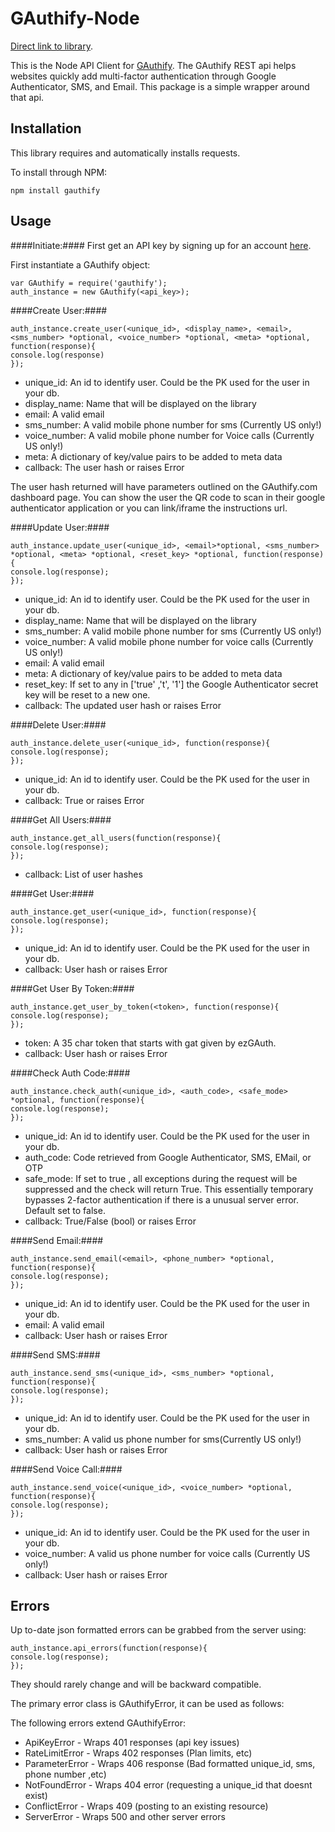 GAuthify-Node
===============
[Direct link to library](https://github.com/ajayimade/Gauthify-Node).

This is the Node API Client for [GAuthify](https://www.gauthify.com). The GAuthify REST api helps websites quickly add multi-factor authentication through Google Authenticator, SMS, and Email. This package is a simple wrapper around that api.


Installation
--------------
This library requires and automatically installs requests.

To install through NPM:

    npm install gauthify
    
    
Usage
--------------
####Initiate:####
First get an API key by signing up for an account [here](http://www.gauthify.com).

First instantiate a GAuthify object:

    var GAuthify = require('gauthify');
    auth_instance = new GAuthify(<api_key>);


####Create User:####

    auth_instance.create_user(<unique_id>, <display_name>, <email>, <sms_number> *optional, <voice_number> *optional, <meta> *optional, function(response){
    console.log(response)
    });

* unique_id: An id to identify user. Could be the PK used for the user in your db.
* display_name: Name that will be displayed on the library
* email: A valid email
* sms_number: A valid mobile phone number for sms (Currently US only!)
* voice_number: A valid mobile phone number for Voice calls (Currently US only!)
* meta: A dictionary of key/value pairs to be added to meta data
* callback: The user hash or raises Error

The user hash returned will have parameters outlined on the GAuthify.com dashboard page. You can show the user the QR code to scan in their google authenticator application or you can link/iframe the instructions url.

####Update User:####

    auth_instance.update_user(<unique_id>, <email>*optional, <sms_number> *optional, <meta> *optional, <reset_key> *optional, function(response){
    console.log(response);
    });

* unique_id: An id to identify user. Could be the PK used for the user in your db.
* display_name: Name that will be displayed on the library
* sms_number: A valid mobile phone number for sms (Currently US only!)
* voice_number: A valid mobile phone number for voice calls (Currently US only!)
* email: A valid email
* meta: A dictionary of key/value pairs to be added to meta data
* reset_key: If set to any in ['true' ,'t', '1'] the Google Authenticator secret key will be reset to a new one.
* callback: The updated user hash or raises Error


####Delete User:####

    auth_instance.delete_user(<unique_id>, function(response){
    console.log(response);
    });

* unique_id: An id to identify user. Could be the PK used for the user in your db.
* callback: True or raises Error

####Get All Users:####

    auth_instance.get_all_users(function(response){
    console.log(response);
    });
* callback: List of user hashes

####Get User:####

    auth_instance.get_user(<unique_id>, function(response){
    console.log(response);
    });

* unique_id: An id to identify user. Could be the PK used for the user in your db.
* callback: User hash or raises Error

####Get User By Token:####

    auth_instance.get_user_by_token(<token>, function(response){
    console.log(response);
    });

* token: A 35 char token that starts with gat given by ezGAuth.
* callback: User hash or raises Error

####Check Auth Code:####

    auth_instance.check_auth(<unique_id>, <auth_code>, <safe_mode> *optional, function(response){
    console.log(response);
    });

* unique_id: An id to identify user. Could be the PK used for the user in your db.
* auth_code: Code retrieved from Google Authenticator, SMS, EMail, or OTP
* safe_mode: If set to true , all exceptions during the request will be suppressed and the check will return True. This essentially temporary bypasses 2-factor authentication if there is a unusual server error. Default set to false.
* callback: True/False (bool) or raises Error

####Send Email:####

    auth_instance.send_email(<email>, <phone_number> *optional, function(response){
    console.log(response);
    });

* unique_id: An id to identify user. Could be the PK used for the user in your db.
* email: A valid email
* callback: User hash or raises Error

####Send SMS:####

    auth_instance.send_sms(<unique_id>, <sms_number> *optional, function(response){
    console.log(response);
    });

* unique_id: An id to identify user. Could be the PK used for the user in your db.
* sms_number: A valid us phone number for sms(Currently US only!)
* callback: User hash or raises Error

####Send Voice Call:####

    auth_instance.send_voice(<unique_id>, <voice_number> *optional, function(response){
    console.log(response);
    });

* unique_id: An id to identify user. Could be the PK used for the user in your db.
* voice_number: A valid us phone number for voice calls (Currently US only!)
* callback: User hash or raises Error



Errors
--------------
Up to-date json formatted errors can be grabbed from the server using:

    auth_instance.api_errors(function(response){
    console.log(response);
    });

They should rarely change and will be backward compatible.

The primary error class is GAuthifyError, it can be used as follows:

The following errors extend GAuthifyError:

* ApiKeyError - Wraps 401 responses (api key issues)
* RateLimitError - Wraps 402 responses (Plan limits, etc)
* ParameterError - Wraps 406 response (Bad formatted unique_id, sms, phone number ,etc)
* NotFoundError - Wraps 404 error (requesting a unique_id that doesnt exist)
* ConflictError - Wraps 409 (posting to an existing resource)
* ServerError - Wraps 500 and other server errors
